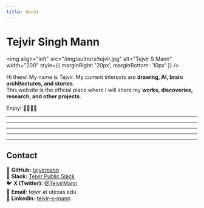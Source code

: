```yaml
---
title: About
---
```


# Tejvir Singh Mann

<img
align="left"
src="/img/authors/tejvir.jpg"
alt="Tejvir S Mann"
width="200"
style={{ marginRight: '20px', marginBottom: '10px' }}
/>

Hi there! My name is Tejvir. My current interests are **drawing, AI, brain architectures, and stories**.  
This website is the official place where I will share my **works, discoveries, research, and other projects**.

Enjoy! 🎨🤖🧠📖

---

---

---

---

---

## Contact

📌 **GitHub:** [tejvirmann](https://github.com/tejvirmann)  
💬 **Slack:** [Tejvir Public Slack](https://tejvir.slack.com)  
🐦 **X (Twitter):** [@TejvirMann](https://twitter.com/TejvirMann)  
📧 **Email:** tejvir at utexas.edu  
🔗 **LinkedIn:** [tejvir-s-mann](https://www.linkedin.com/in/tejvir-s-mann/)
